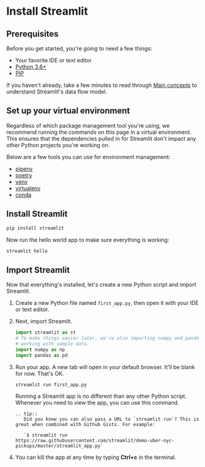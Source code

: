 # Install Streamlit

## Prerequisites

Before you get started, you're going to need a few things:

- Your favorite IDE or text editor
- [Python 3.6+](https://www.python.org/downloads/)
- [PIP](https://pip.pypa.io/en/stable/installing/)

If you haven't already, take a few minutes to read through [Main
concepts](main_concepts.md) to understand Streamlit's data flow model.

## Set up your virtual environment

Regardless of which package management tool you're using, we recommend running
the commands on this page in a virtual environment. This ensures that the dependencies
pulled in for Streamlit don't impact any other Python projects
you're working on.

Below are a few tools you can use for environment management:

- [pipenv](https://pipenv.pypa.io/en/latest/)
- [poetry](https://python-poetry.org/)
- [venv](https://docs.python.org/3/library/venv.html)
- [virtualenv](https://virtualenv.pypa.io/en/latest/)
- [conda](https://www.anaconda.com/distribution/)

## Install Streamlit

```bash
pip install streamlit
```

Now run the hello world app to make sure everything is working:

```bash
streamlit hello
```

## Import Streamlit

Now that everything's installed, let's create a new Python script and import
Streamlit.

1. Create a new Python file named `first_app.py`, then open it with your IDE
   or text editor.
2. Next, import Streamlit.

   ```python
   import streamlit as st
   # To make things easier later, we're also importing numpy and pandas for
   # working with sample data.
   import numpy as np
   import pandas as pd
   ```

3. Run your app. A new tab will open in your default browser. It'll be blank
   for now. That's OK.

   ```bash
   streamlit run first_app.py
   ```

   Running a Streamlit app is no different than any other Python script.
   Whenever you need to view the app, you can use this command.

   ```eval_rst
   .. tip::
      Did you know you can also pass a URL to `streamlit run`? This is great when combined with Github Gists. For example:

      `$ streamlit run https://raw.githubusercontent.com/streamlit/demo-uber-nyc-pickups/master/streamlit_app.py`
   ```

4. You can kill the app at any time by typing **Ctrl+c** in the terminal.
